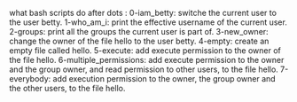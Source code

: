 what bash scripts do after dots :
0-iam_betty: switche the current user to the user betty. 
1-who_am_i: print the effective username of the current user.
2-groups: print all the groups the current user is part of.
3-new_owner: change the owner of the file hello to the user betty.
4-empty: create an empty file called hello.
5-execute: add execute permission to the owner of the file hello.
6-multiple_permissions: add execute permission to the owner and the group owner, and read permission to other users, to the file hello.
7-everybody: add execution permission to the owner, the group owner and the other users, to the file hello.
